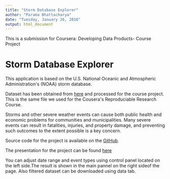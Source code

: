 ```yaml
---
title: "Storm Database Explorer"
author: "Parama Bhattacharya"
date: "Tuesday, January 26, 2016"
output: html_document
---
```


This is a submission for Coursera: Developing Data Products- Course Project

Storm Database Explorer
==================

This application is based on the U.S. National Oceanic and Atmospheric Administration's (NOAA) storm database.

Dataset has been obtained from [here](https://d396qusza40orc.cloudfront.net/repdata%2Fdata%2FStormData.csv.bz2) and processed for the course project. This is the same file we used for the Cousera's Reproduciable Research Course.

Storms and other severe weather events can cause both public health and economic problems for communities and municipalities. Many severe events can result in fatalities, injuries, and property damage, and preventing such outcomes to the extent possible is a key concern.

Source code for the project is available on the [GitHub](https://github.com/PARAMA34/Dev_DataProds).

The presentation for the project can be found [here](http://rpubs.com/senthilkumar_k/49447)

You can adjust date range and event types using control panel located on the left side.The result is shown in the main pannel on the right sideof the page.
Also filtered dataset can be downloaded using data tab.